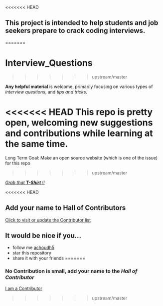 
<<<<<<< HEAD
## This project is intended to help students and job seekers prepare to crack coding interviews.
=======
# Interview_Questions
>>>>>>> upstream/master

**Any helpful material** is welcome, primarily focusing on various types of _interview questions_, and _tips and tricks_. 

<<<<<<< HEAD
This repo is pretty open, welcoming new suggestions and contributions while learning at the same time. 
=======
Long Term Goal: Make an open source website (which is one of the issue) for this repo
>>>>>>> upstream/master

[_Grab that **T-Shirt** !!_](https://hacktoberfest.digitalocean.com/)

<<<<<<< HEAD


## Add your name to Hall of Contributors
[Click to visit or update the Contributor list](https://github.com/achoudh5/Interview_Questions/blob/master/Contributor.md)



## It would be nice if you...

- follow me [achoudh5](//github.com/achoudh5)
- star this repository
- share it with your friends
=======
### **No Contribution is small**, add your name to the *Hall of Contributor*

[I am a Contributor](https://github.com/achoudh5/Interview_Questions/blob/master/Contributor.md)

>>>>>>> upstream/master
